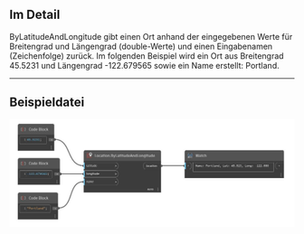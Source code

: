 ## Im Detail
ByLatitudeAndLongitude gibt einen Ort anhand der eingegebenen Werte für Breitengrad und Längengrad (double-Werte) und einen Eingabenamen (Zeichenfolge) zurück. Im folgenden Beispiel wird ein Ort aus Breitengrad 45.5231 und Längengrad -122.679565 sowie ein Name erstellt: Portland.
___
## Beispieldatei

![ByLatitudeAndLongitude](./DynamoUnits.Location.ByLatitudeAndLongitude_img.jpg)

